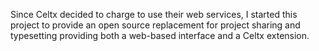 Since Celtx decided to charge to use their web services, I started this project to provide an open source replacement for project sharing and typesetting providing both a web-based interface and a Celtx extension.